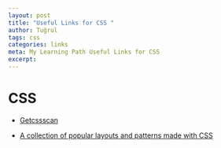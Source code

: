 ```yaml
---
layout: post
title: "Useful Links for CSS "
author: Tuğrul
tags: css 
categories: links
meta: My Learning Path Useful Links for CSS
excerpt: 
---
```


# CSS

- <a href="https://getcssscan.com/" target="_blank">Getcssscan</a>

- <a href="https://csslayout.io/patterns" target="_blank">A collection of popular layouts and patterns made with CSS</a>

